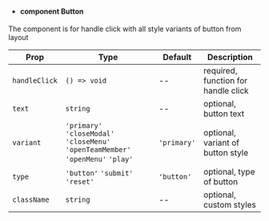 - #### component Button

The component is for handle click with all style variants of button from layout

| Prop | Type | Default | Description |
| --- | --- | --- | --- |
| `handleClick` | `() => void` | -- | required, function for handle click |
| `text` | `string` | -- | optional, button text |
| `variant` | `'primary'` `'closeModal'` `'closeMenu'` `'openTeamMember'` `'openMenu'` `'play'` | `'primary'` | optional, variant of button style |
| `type` | `'button'` `'submit'` `'reset' ` | `'button'` | optional, type of button |
| `className` | `string` | -- | optional, custom styles |
